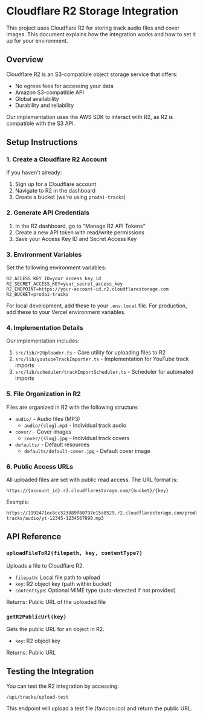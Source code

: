 # Cloudflare R2 Storage Integration

This project uses Cloudflare R2 for storing track audio files and cover images. This document explains how the integration works and how to set it up for your environment.

## Overview

Cloudflare R2 is an S3-compatible object storage service that offers:
- No egress fees for accessing your data
- Amazon S3-compatible API
- Global availability
- Durability and reliability

Our implementation uses the AWS SDK to interact with R2, as R2 is compatible with the S3 API.

## Setup Instructions

### 1. Create a Cloudflare R2 Account

If you haven't already:
1. Sign up for a Cloudflare account
2. Navigate to R2 in the dashboard
3. Create a bucket (we're using `prodai-tracks`)

### 2. Generate API Credentials

1. In the R2 dashboard, go to "Manage R2 API Tokens"
2. Create a new API token with read/write permissions
3. Save your Access Key ID and Secret Access Key

### 3. Environment Variables

Set the following environment variables:

```
R2_ACCESS_KEY_ID=your_access_key_id
R2_SECRET_ACCESS_KEY=your_secret_access_key
R2_ENDPOINT=https://your-account-id.r2.cloudflarestorage.com
R2_BUCKET=prodai-tracks
```

For local development, add these to your `.env.local` file.
For production, add these to your Vercel environment variables.

### 4. Implementation Details

Our implementation includes:

1. `src/lib/r2Uploader.ts` - Core utility for uploading files to R2
2. `src/lib/youtubeTrackImporter.ts` - Implementation for YouTube track imports
3. `src/lib/scheduler/trackImportScheduler.ts` - Scheduler for automated imports

### 5. File Organization in R2

Files are organized in R2 with the following structure:

- `audio/` - Audio files (MP3)
  - `audio/{slug}.mp3` - Individual track audio
- `cover/` - Cover images
  - `cover/{slug}.jpg` - Individual track covers
- `defaults/` - Default resources
  - `defaults/default-cover.jpg` - Default cover image

### 6. Public Access URLs

All uploaded files are set with public read access. The URL format is:

```
https://{account_id}.r2.cloudflarestorage.com/{bucket}/{key}
```

Example:
```
https://1992471ec8cc523889f80797e15a0529.r2.cloudflarestorage.com/prodai-tracks/audio/yt-12345-1234567890.mp3
```

## API Reference

### `uploadFileToR2(filepath, key, contentType?)`

Uploads a file to Cloudflare R2.

- `filepath`: Local file path to upload
- `key`: R2 object key (path within bucket)
- `contentType`: Optional MIME type (auto-detected if not provided)

Returns: Public URL of the uploaded file

### `getR2PublicUrl(key)`

Gets the public URL for an object in R2.

- `key`: R2 object key

Returns: Public URL

## Testing the Integration

You can test the R2 integration by accessing:

```
/api/tracks/upload-test
```

This endpoint will upload a test file (favicon.ico) and return the public URL. 